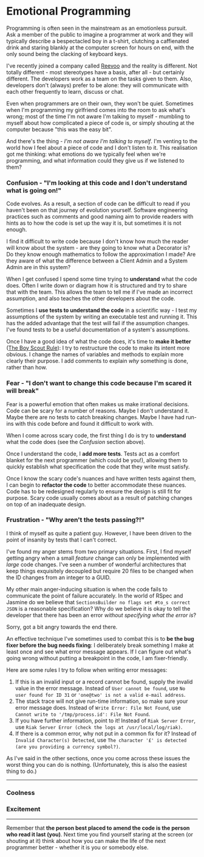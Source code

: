 # Emotional Programming
<!--- software -->

Programming is often seen in the mainstream as an emotionless pursuit. Ask a member of the public to imagine a programmer at work and they will typically describe a bespectacled boy in a t-shirt, clutching a caffienated drink and staring blankly at the computer screen for hours on end, with the only sound being the clacking of keyboard keys.

I've recently joined a company called [Reevoo](http://reevoo.github.io/about/) and the reality is different. Not totally different - most stereotypes have a basis, after all - but certainly different. The developers work as a team on the tasks given to them. Also, developers don't (always) prefer to be alone: they will communicate with each other frequently to learn, discuss or chat.

Even when programmers are on their own, they won't be quiet. Sometimes when I'm programming my girlfriend comes into the room to ask what's wrong; most of the time I'm not aware I'm talking to myself - mumbling to myself about how complicated a piece of code is, or simply shouting at the computer because "this was the easy bit".

And there's the thing - *I'm not aware I'm talking to myself*. I'm venting to the world how I feel about a piece of code and I don't listen to it. This realisation got me thinking: what emotions do we typically feel when we're programming, and what information could they give us if we listened to them?

### Confusion - "I'm looking at this code and I don't understand what is going on!"

Code evolves. As a result, a section of code can be difficult to read if you haven't been on that journey of evolution yourself. Software engineering practices such as comments and good naming aim to provide readers with hints as to how the code is set up the way it is, but sometimes it is not enough. 

I find it difficult to write code because I don't know how much the reader will know about the system - are they going to know what a Decorator is? Do they know enough mathematics to follow the approximation I made? Are they aware of what the difference between a Client Admin and a System Admin are in this system?

When I get confused I spend some time trying to **understand** what the code does. Often I write down or diagram how it is structured and try to share that with the team. This allows the team to tell me if I've made an incorrect assumption, and also teaches the other developers about the code.

Sometimes I **use tests to understand the code** in a scientific way - I test my assumptions of the system by writing an executable test and running it. This has the added advantage that the test will fail if the assumption changes. I've found tests to be a useful documentation of a system's assumptions.

Once I have a good idea of what the code does, it's time to **make it better** ([The Boy Scout Rule](http://programmer.97things.oreilly.com/wiki/index.php/The_Boy_Scout_Rule)): I try to restructure the code to make its intent more obvious. I change the names of variables and methods to explain more clearly their purpose. I add comments to explain *why* something is done, rather than how. 

### Fear - "I don't want to change this code because I'm scared it will break"

Fear is a powerful emotion that often makes us make irrational decisions. Code can be scary for a number of reasons. Maybe I don't understand it. Maybe there are no tests to catch breaking changes. Maybe I have had run-ins with this code before and found it difficult to work with.

When I come across scary code, the first thing I do is try to **understand** what the code does (see the *Confusion* section above).

Once I understand the code, I **add more tests**. Tests act as a comfort blanket for the next programmer (which could be you!), allowing them to quickly establish what specification the code that they write must satisfy.

Once I know the scary code's nuances and have written tests against them, I can begin to  **refactor the code** to better accommodate these nuances. Code has to be redesigned regularly to ensure the design is still fit for purpose. Scary code usually comes about as a result of patching changes on top of an inadequate design.

### Frustration - "Why aren't the tests passing?!"

I think of myself as quite a patient guy. However, I have been driven to the point of insanity by tests that I can't correct. 

I've found my anger stems from two primary situations. First, I find myself getting angry when a small *feature* change can only be implemented with *large* code changes. I've seen a number of wonderful architectures that keep things exquisitely decoupled but require 20 files to be changed when the ID changes from an integer to a GUID.

My other main anger-inducing situation is when the code fails to communicate the point of failure accurately. In the world of RSpec and Jasmine do we believe that `SectionsBuilder no flags set #to_s correct JSON` is a reasonable specification? Why do we believe it is okay to tell the developer that there has been an error *without specifying what the error is*?

Sorry, got a bit angry towards the end there.

An effective technique I've sometimes used to combat this is to **be the bug fixer before the bug needs fixing**: I deliberately break something I make at least once and see what error message appears. If I can figure out what's going wrong without putting a breakpoint in the code, I am fixer-friendly.

Here are some rules I try to follow when writing error messages:

1. If this is an invalid input or a record cannot be found, supply the invalid value in the error message. Instead of `User cannot be found`, use `No user found for ID 31` or `'one@two' is not a valid e-mail address`.
2. The stack trace will not give run-time information, so make sure your error message does. Instead of `Write Error: File Not Found`, use `Cannot write to '/tmp/process.id': File Not Found`.
3. If you have further information, point to it! Instead of `Riak Server Error`, use `Riak Server Error (check the logs at /usr/local/log/riak)`.
4. If there is a common error, why not put in a common fix for it? Instead of `Invalid Character(s) Detected`, use `The character '£' is detected (are you providing a currency symbol?)`.

As I've said in the other sections, once you come across these issues the worst thing you can do is nothing. (Unfortunately, this is also the easiest thing to do.)

---

### Coolness

### Excitement

---

Remember that **the person best placed to amend the code is the person who read it last (you)**. Next time you find yourself staring at the screen (or shouting at it) think about how you can make the life of the next programmer better - whether it is you or somebody else.
